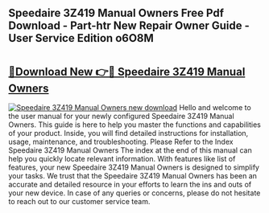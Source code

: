 ## Speedaire 3Z419 Manual Owners Free Pdf Download - Part-htr New Repair Owner Guide - User Service Edition o6O8M

# <h2><a href="http://bc78726.oget.top/?id=Speedaire+3Z419+Manual+Owners">🔗Download New 👉🔴 Speedaire 3Z419 Manual Owners</a></h2>

[![Speedaire 3Z419 Manual Owners new download](https://i.imgur.com/5g1atiW.png)](http://bc78726.oget.top/?id=Speedaire+3Z419+Manual+Owners)
Hello and welcome to the user manual for your newly configured Speedaire 3Z419 Manual Owners. This guide is here to help you master the functions and capabilities of your product. Inside, you will find detailed instructions for installation, usage, maintenance, and troubleshooting. Please Refer to the Index Speedaire 3Z419 Manual Owners The index at the end of this manual can help you quickly locate relevant information. With features like list of features, your new Speedaire 3Z419 Manual Owners is designed to simplify your tasks. We trust that the Speedaire 3Z419 Manual Owners has been an accurate and detailed resource in your efforts to learn the ins and outs of your new device. In case of any queries or concerns, please do not hesitate to reach out to our customer service team.
